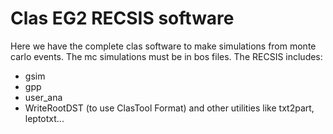 # Clas EG2 RECSIS software
Here we have the complete clas software to make simulations from monte carlo events.
The mc simulations must be in bos files. 
The RECSIS includes:
* gsim
* gpp
* user_ana
* WriteRootDST (to use ClasTool Format)
and other utilities like txt2part, leptotxt...
